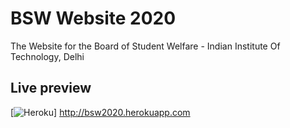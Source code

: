 # BSW Website 2020

The Website for the Board of Student Welfare - Indian Institute Of Technology, Delhi

## Live preview
[![Heroku](http://heroku-badge.herokuapp.com/?app=bsw2020&root=index.php&style=flat&svg=1)]
<http://bsw2020.herokuapp.com>
